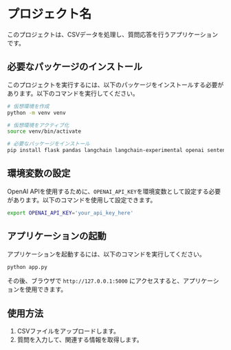 # プロジェクト名

このプロジェクトは、CSVデータを処理し、質問応答を行うアプリケーションです。

## 必要なパッケージのインストール

このプロジェクトを実行するには、以下のパッケージをインストールする必要があります。以下のコマンドを実行してください。

```bash
# 仮想環境を作成
python -m venv venv

# 仮想環境をアクティブ化
source venv/bin/activate

# 必要なパッケージをインストール
pip install flask pandas langchain langchain-experimental openai sentence-transformers chromadb
```

## 環境変数の設定

OpenAI APIを使用するために、`OPENAI_API_KEY`を環境変数として設定する必要があります。以下のコマンドを使用して設定できます。

```bash
export OPENAI_API_KEY='your_api_key_here'
```

## アプリケーションの起動

アプリケーションを起動するには、以下のコマンドを実行してください。

```bash
python app.py
```

その後、ブラウザで `http://127.0.0.1:5000` にアクセスすると、アプリケーションを使用できます。

## 使用方法

1. CSVファイルをアップロードします。
2. 質問を入力して、関連する情報を取得します。